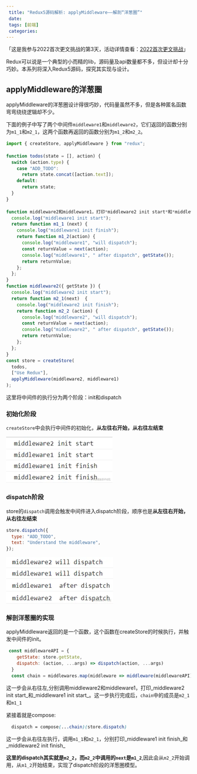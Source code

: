 ```yaml
---
 title: "Redux5源码解析: applyMiddleware——解剖“洋葱圈”"
 date: 
 tags: [前端]
 categories: 
---
```


「这是我参与2022首次更文挑战的第3天，活动详情查看：[2022首次更文挑战](https://juejin.cn/post/7052884569032392740 "https://juejin.cn/post/7052884569032392740")」

Redux可以说是一个典型的小而精的lib，源码量及api数量都不多，但设计却十分巧妙。本系列将深入Redux5源码，探究其实现与设计。

applyMiddleware的洋葱圈
-------------------

applyMiddleware的洋葱圈设计得很巧妙，代码量虽然不多，但是各种匿名函数弯弯绕绕逻辑却不少。

下面的例子中写了两个中间件`middleware1`和`middleware2`，它们返回的函数分别为`m1_1`和`m2_1`，这两个函数再返回的函数分别为`m1_2`和`m2_2`。

```js
import { createStore, applyMiddleware } from "redux";

function todos(state = [], action) {
  switch (action.type) {
    case "ADD_TODO":
      return state.concat([action.text]);
    default:
      return state;
  }
}

function middleware2和middleware1，打印*middleware2 init start*和*middleware2 init start*({ getState }) {
  console.log("middleware1 init start");
  return function m1_1 (next) {
    console.log("middleware1 init finish");
    return function m1_2(action) {
      console.log("middleware1", "will dispatch");
      const returnValue = next(action);
      console.log("middleware1", " after dispatch", getState());
      return returnValue;
    };
  };
}
function middleware2({ getState }) {
  console.log("middleware2 init start");
  return function m2_1(next)  {
    console.log("middleware2 init finish");
    return function m2_2 (action) {
      console.log("middleware2", "will dispatch");
      const returnValue = next(action);
      console.log("middleware2", " after dispatch", getState());
      return returnValue;
    };
  };
}
const store = createStore(
  todos,
  ["Use Redux"],
  applyMiddleware(middleware2, middleware1)
);

```

这里将中间件的执行分为两个阶段：init和dispatch

### 初始化阶段

`createStore`中会执行中间件的初始化，**从左往右开始，从右往左结束**

![image.png](../imgs/a42f3e72cd64454e94cd03b2bce634fe.png)

### dispatch阶段

store的`dispatch`调用会触发中间件进入dispatch阶段，顺序也是**从左往右开始，从右往左结束**

```js
store.dispatch({
  type: "ADD_TODO",
  text: "Understand the middleware",
});
```

![image.png](../imgs/32d120de176346f1829c177e1c43fd3e.png)

### 解剖洋葱圈的实现

applyMiddleware返回的是一个函数，这个函数在createStore的时候执行，并触发中间件的init。

```js
 const middlewareAPI = {
    getState: store.getState,
    dispatch: (action, ...args) => dispatch(action, ...args)
  }
  const chain = middlewares.map(middleware => middleware(middlewareAPI))
```

这一步会从右往左,分别调用middleware2和middleware1，打印_middleware2 init start_和_middleware1 init start_。这一步执行完成后，`chain`中的成员是`m2_1`和`m1_1`

紧接着就是compose:

```scss
  dispatch = compose(...chain)(store.dispatch)
```

这一步会从右往左执行，调用`m1_1`和`m2_1`，分别打印_middleware1 init finish_和_middleware2 init finish_

**这里的dispatch其实就是`m2_2`，而`m2_2`中调用的`next`是`m1_2`**,因此会从`m2_2`开始调用，从`m1_2`开始结束，实现了dispatch阶段的洋葱圈模型。
